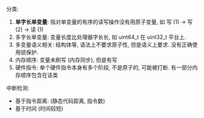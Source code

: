 分类:
1. **单字长单变量**: 指对单变量的有序的读写操作没有用原子变量, 如 写 (1) -> 写 (2) -> 读 (1)
2. 多字长单变量: 变量长度比处理器字长长, 如 uint64_t 在 uint32_t 平台上.
3. 多变量语义相关: 结构体等, 语法上不要求原子性, 但是语义上要求. 没有正确使用锁保护.
4. 内存顺序: 变量未刷写 (内存同步), 但是有写
5. 硬件指令: 单个硬件指令本身有多个阶段, 不是原子的, 可能被打断. 有一部分内存顺序包含在该类

中断检测:
- 基于指令距离: (静态代码距离, 指令数)
- 基于时间 (时间较短)